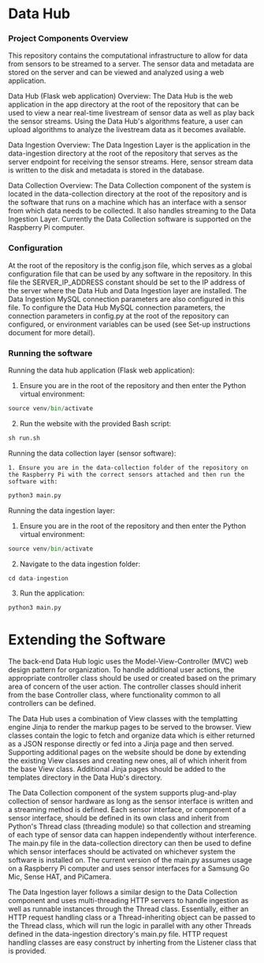 # Data Hub

### Project Components Overview
This repository contains the computational infrastructure to allow for data from sensors to be streamed to a server. The sensor data 
and metadata are stored on the server and can be viewed and analyzed using a web application.

Data Hub (Flask web application) Overview:
The Data Hub is the web application in the app directory at the root of the repository that can be used to view a near 
real-time livestream of sensor data as well as play back the sensor streams. Using the Data Hub's algorithms feature, 
a user can upload algorithms to analyze the livestream data as it becomes available.

Data Ingestion Overview:
The Data Ingestion Layer is the application in the data-ingestion directory at the root of the repository that serves
as the server endpoint for receiving the sensor streams. Here, sensor stream data is written to the disk and metadata
is stored in the database.

Data Collection Overview:
The Data Collection component of the system is located in the data-collection directory at the root of the repository and
is the software that runs on a machine which has an interface with a sensor from which data needs to be collected. It also handles
streaming to the Data Ingestion Layer. Currently the Data Collection software is supported on the Raspberry Pi computer.


### Configuration
At the root of the repository is the config.json file, which serves as a global configuration file that can be used by 
any software in the repository. In this file the SERVER_IP_ADDRESS constant should be set to the IP address of the server
where the Data Hub and Data Ingestion layer are installed. The Data Ingestion MySQL connection parameters are also configured
in this file. To configure the Data Hub MySQL connection parameters, the connection parameters in config.py at the root of the 
repository can configured, or environment variables can be used (see Set-up instructions document for more detail).

### Running the software

Running the data hub application (Flask web application):

1. Ensure you are in the root of the repository and then enter the Python virtual environment:
```python
source venv/bin/activate
```

2. Run the website with the provided Bash script:
```python
sh run.sh
```

Running the data collection layer (sensor software):

	1. Ensure you are in the data-collection folder of the repository on the Raspberry Pi with the correct sensors attached and then run the software with:
```python
python3 main.py
```

Running the data ingestion layer:

1. Ensure you are in the root of the repository and then enter the Python virtual environment:
```python
source venv/bin/activate
```

2. Navigate to the data ingestion folder:
```python
cd data-ingestion
```

3. Run the application:
```python
python3 main.py
```

# Extending the Software
The back-end Data Hub logic uses the Model-View-Controller (MVC) web design pattern for organization. To handle additional user actions,
the appropriate controller class should be used or created based on the primary area of concern of the user action. The controller classes
should inherit from the base Controller class, where functionality common to all controllers can be defined.

The Data Hub uses a combination of View classes with the templatting engine Jinja to render the markup pages to be served to the browser.
View classes contain the logic to fetch and organize data which is either returned as a JSON response directly or fed into a Jinja page
and then served. Supporting additional pages on the website should be done by extending the existing View classes and creating new ones,
all of which inherit from the base View class. Additional Jinja pages should be added to the templates directory in the Data Hub's directory.

The Data Collection component of the system supports plug-and-play collection of sensor hardware as long as the sensor interface 
is written and a streaming method is defined. Each sensor interface, or component of a sensor interface, should be defined in 
its own class and inherit from Python's Thread class (threading module) so that collection and streaming of each type of sensor data can 
happen independently without interference. The main.py file in the data-collection directory can then be used to define which sensor 
interfaces should be activated on whichever system the software is installed on. The current version of the main.py assumes usage on a Raspberry 
Pi computer and uses sensor interfaces for a Samsung Go Mic, Sense HAT, and PiCamera.

The Data Ingestion layer follows a similar design to the Data Collection component and uses multi-threading HTTP servers to handle ingestion as 
well as runnable instances through the Thread class. Essentially, either an HTTP request handling class or a Thread-inheriting object can be passed
to the Thread class, which will run the logic in parallel with any other Threads defined in the data-ingestion directory's main.py file.
HTTP request handling classes are easy construct by inherting from the Listener class that is provided.
